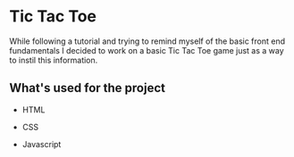 
# Tic Tac Toe

While following a tutorial and trying to remind myself of the basic front end fundamentals I decided to work on a basic Tic Tac Toe game just as a way to instil this information.


## What's used for the project

- HTML

- CSS

- Javascript

